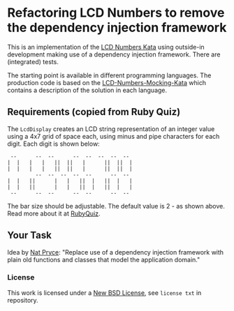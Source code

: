 # Refactoring LCD Numbers to remove the dependency injection framework

This is an implementation of the [LCD Numbers Kata](http://rubyquiz.com/quiz14.html)
using outside-in development making use of a dependency injection framework.
There are (integrated) tests.

The starting point is available in different programming languages.
The production code is based on the
[LCD-Numbers-Mocking-Kata](https://github.com/codecop/LCD-Numbers-Mocking-Kata)
which contains a description of the solution in each language.

## Requirements (copied from Ruby Quiz)

The `LcdDisplay` creates an LCD string representation of an integer value using a
4x7 grid of space each, using minus and pipe characters for each digit.
Each digit is shown below:

     --      --  --      --  --  --  --  --
    |  |   |   |   ||  ||   |      ||  ||  |
    |  |   |   |   ||  ||   |      ||  ||  |
             --  --  --  --  --      --  --
    |  |   ||      |   |   ||  |   ||  |   |
    |  |   ||      |   |   ||  |   ||  |   |
     --      --  --      --  --      --  --

The bar size should be adjustable. The default value is 2 - as shown above.
Read more about it at [RubyQuiz](http://rubyquiz.com/quiz14.html).

## Your Task

Idea by [Nat Pryce](https://twitter.com/natpryce/status/1273916454317015040):
"Replace use of a dependency injection framework with plain old functions and
classes that model the application domain."

### License

This work is licensed under a [New BSD License](http://opensource.org/licenses/bsd-license.php), see `license txt` in repository.
